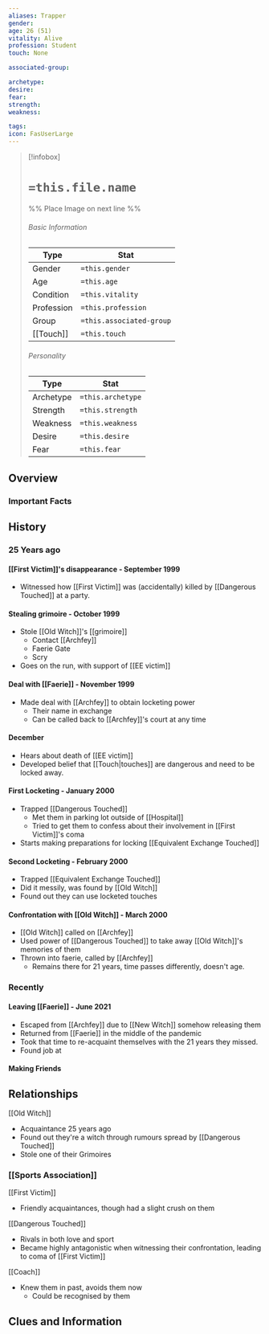 ```yaml
---
aliases: Trapper
gender: 
age: 26 (51)
vitality: Alive
profession: Student
touch: None

associated-group: 

archetype:
desire:
fear:
strength:
weakness:

tags:
icon: FasUserLarge
---
```


> [!infobox]
> # `=this.file.name`
> %% Place Image on next line %%
> ###### Basic Information
> Type |  Stat |
> ---|---|
> Gender | `=this.gender` |
> Age | `=this.age` |
> Condition | `=this.vitality` |
> Profession | `=this.profession` |
> Group | `=this.associated-group` |
> [[Touch]] | `=this.touch` |
> ###### Personality
> Type |  Stat |
> ---|---|
> Archetype | `=this.archetype` |
> Strength | `=this.strength` |
> Weakness | `=this.weakness` |
> Desire | `=this.desire` |
> Fear | `=this.fear` |
## Overview

### Important Facts

## History
### 25 Years ago
#### [[First Victim]]'s disappearance - September 1999
- Witnessed how [[First Victim]] was (accidentally) killed by [[Dangerous Touched]] at a party. 
#### Stealing grimoire - October 1999
- Stole [[Old Witch]]'s [[grimoire]]
	- Contact [[Archfey]]
	- Faerie Gate
	- Scry
- Goes on the run, with support of [[EE victim]]

#### Deal with [[Faerie]] - November 1999
- Made deal with [[Archfey]] to obtain locketing power
	- Their name in exchange
	- Can be called back to [[Archfey]]'s court at any time

#### December
- Hears about death of [[EE victim]]
- Developed belief that [[Touch|touches]] are dangerous and need to be locked away. 

#### First Locketing - January 2000
- Trapped [[Dangerous Touched]]
	- Met them in parking lot outside of [[Hospital]]
	- Tried to get them to confess about their involvement in [[First Victim]]'s coma
- Starts making preparations for locking [[Equivalent Exchange Touched]]

#### Second Locketing - February 2000
- Trapped [[Equivalent Exchange Touched]]
- Did it messily, was found by [[Old Witch]]
- Found out they can use locketed touches

#### Confrontation with [[Old Witch]] - March 2000
- [[Old Witch]] called on [[Archfey]]
- Used power of [[Dangerous Touched]] to take away [[Old Witch]]'s memories of them
- Thrown into faerie, called by [[Archfey]]
	- Remains there for 21 years, time passes differently, doesn't age.

### Recently
#### Leaving [[Faerie]] - June 2021
- Escaped from [[Archfey]] due to [[New Witch]] somehow releasing them
- Returned from [[Faerie]] in the middle of the pandemic
- Took that time to re-acquaint themselves with the 21 years they missed. 
- Found job at 

#### Making Friends



## Relationships
[[Old Witch]]
- Acquaintance 25 years ago 
- Found out they're a witch through rumours spread by [[Dangerous Touched]]
- Stole one of their Grimoires

### [[Sports Association]]
[[First Victim]]
- Friendly acquaintances, though had a slight crush on them

[[Dangerous Touched]]
- Rivals in both love and sport
- Became highly antagonistic when witnessing their confrontation, leading to coma of [[First Victim]]

[[Coach]]
- Knew them in past, avoids them now
	- Could be recognised by them


## Clues and Information
